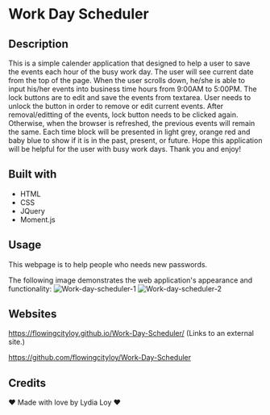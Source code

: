 # Work Day Scheduler

## Description

This is a simple calender application that designed to help a user to save the events each hour of the busy work day.
The user will see current date from the top of the page.
When the user scrolls down, he/she is able to input his/her events into business time hours from 9:00AM to 5:00PM. 
The lock buttons are to edit and save the events from textarea. User needs to unlock the button in order to remove or edit current events. After removal/editting of the events, lock button needs to be clicked again. Otherwise, when the browser is refreshed, the previous events will remain the same. 
Each time block will be presented in light grey, orange red and baby blue to show if it is in the past, present, or future.
Hope this application will be helpful for the user with busy work days.
Thank you and enjoy!

## Built with

* HTML
* CSS
* JQuery
* Moment.js

## Usage

This webpage is to help people who needs new passwords.

The following image demonstrates the web application's appearance and functionality:
<img src="./assets/image/WDS-1" alt="Work-day-scheduler-1"/>
<img src="./assets/image/WDS-2" alt="Work-day-scheduler-2"/>


## Websites

https://flowingcityloy.github.io/Work-Day-Scheduler/ (Links to an external site.)

https://github.com/flowingcityloy/Work-Day-Scheduler


## Credits

❤️ Made with love by Lydia Loy ❤️


